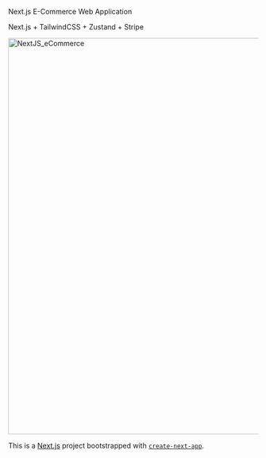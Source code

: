 Next.js E-Commerce Web Application

Next.js + TailwindCSS + Zustand + Stripe




<img width="1088" height="796" alt="NextJS_eCommerce" src="https://github.com/user-attachments/assets/97bd7081-7fa0-4210-babc-0619000dba89" />



This is a [Next.js](https://nextjs.org) project bootstrapped with [`create-next-app`](https://nextjs.org/docs/app/api-reference/cli/create-next-app).
